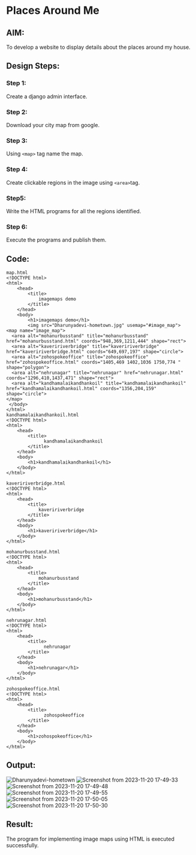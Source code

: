 # Places Around Me
## AIM:
To develop a website to display details about the places around my house.

## Design Steps:

### Step 1:
Create a django admin interface.

### Step 2:
Download your city map from google.

### Step 3:
Using ```<map>``` tag name the map.

### Step 4:
Create clickable regions in the image using ```<area>```tag.

### Step5:
Write the HTML programs for all the regions identified.

### Step 6:
Execute the programs and publish them.

## Code:
```
map.html
<!DOCTYPE html>
<html>
    <head>
        <title>
            imagemaps demo
        </title>
    </head>
    <body>
        <h1>imagemaps demo</h1>
        <img src="Dharunyadevi-hometown.jpg" usemap="#image_map">
<map name="image_map">
  <area alt="mohanurbusstand" title="mohanurbusstand" href="mohanurbusstand.html" coords="948,369,1211,444" shape="rect">
  <area alt="kaveririverbridge" title="kaveririverbridge" href="kaveririverbridge.html" coords="649,697,197" shape="circle">
  <area alt="zohospokeoffice" title="zohospokeoffice" href="zohospokeoffice.html" coords="1405,469 1402,1036 1750,774 " shape="polygon">
  <area alt="nehrunagar" title="nehrunagar" href="nehrunagar.html" coords="1296,410,1437,471" shape="rect">
  <area alt="kandhamalaikandhankoil" title="kandhamalaikandhankoil" href="kandhamalaikandhankoil.html" coords="1356,204,159" shape="circle">
</map>
 </body>
</html>
kandhamalaikandhankoil.html
<!DOCTYPE html>
<html>
    <head>
        <title>
              kandhamalaikandhankoil
        </title>
    </head>
    <body>
        <h1>kandhamalaikandhankoil</h1>
    </body>
</html>

kaveririverbridge.html
<!DOCTYPE html>
<html>
    <head>
        <title>
            kaveririverbridge
        </title>
    </head>
    <body>
        <h1>kaveririverbridge</h1>
    </body>
</html>

mohanurbusstand.html
<!DOCTYPE html>
<html>
    <head>
        <title>
            mohanurbusstand
        </title>
    </head>
    <body>
        <h1>mohanurbusstand</h1>
    </body>
</html>

nehrunagar.html
<!DOCTYPE html>
<html>
    <head>
        <title>
              nehrunagar
        </title>
    </head>
    <body>
        <h1>nehrunagar</h1>
    </body>
</html>

zohospokeoffice.html
<!DOCTYPE html>
<html>
    <head>
        <title>
              zohospokeoffice
        </title>
    </head>
    <body>
        <h1>zohospokeoffice</h1>
    </body>
</html>
```
## Output:
![Dharunyadevi-hometown](https://github.com/DHARUNYADEVI/places-around-me/assets/147473847/dd7ad2b9-a887-433f-aedb-a34c5195e289)
![Screenshot from 2023-11-20 17-49-33](https://github.com/DHARUNYADEVI/places-around-me/assets/147473847/614a7421-e6ec-4a3a-b188-22179fcf6cd1)
![Screenshot from 2023-11-20 17-49-48](https://github.com/DHARUNYADEVI/places-around-me/assets/147473847/c3fe7e34-1d9d-4081-99f0-8858749ca805)
![Screenshot from 2023-11-20 17-49-55](https://github.com/DHARUNYADEVI/places-around-me/assets/147473847/d4c3dc79-a9be-4a3a-a219-626f7a9334ea)
![Screenshot from 2023-11-20 17-50-05](https://github.com/DHARUNYADEVI/places-around-me/assets/147473847/50145cb0-09ce-425a-b370-0f9767c2f089)
![Screenshot from 2023-11-20 17-50-30](https://github.com/DHARUNYADEVI/places-around-me/assets/147473847/ba37366e-1d3d-4959-9af6-3ef301519a37)



## Result:
The program for implementing image maps using HTML is executed successfully.
